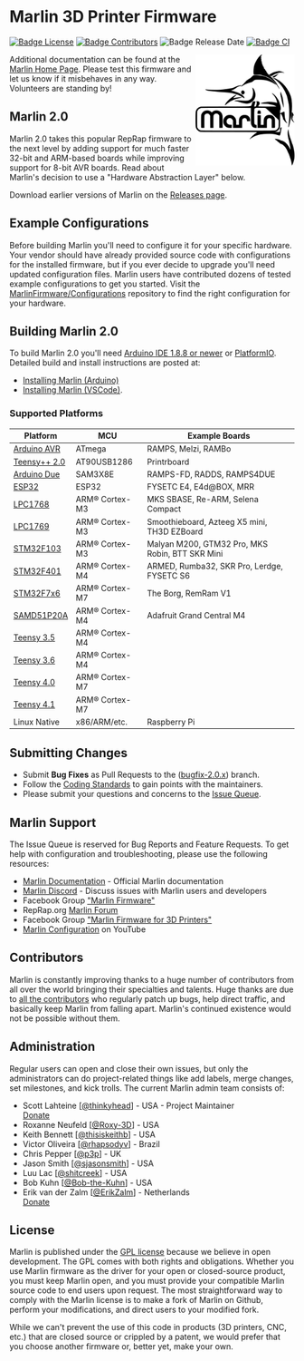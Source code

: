 # Marlin 3D Printer Firmware

[![Badge License]][License]
[![Badge Contributors]][Contributors]
![Badge Release Date]
[![Badge CI]][CI]

<img align="right" width=175 src="buildroot/share/pixmaps/logo/marlin-250.png" />

Additional documentation can be found at the [Marlin Home Page][Website].
Please test this firmware and let us know if it misbehaves in any way. Volunteers are standing by!

## Marlin 2.0

Marlin 2.0 takes this popular RepRap firmware to the next level by adding support for much faster 32-bit and ARM-based boards while improving support for 8-bit AVR boards. Read about Marlin's decision to use a "Hardware Abstraction Layer" below.

Download earlier versions of Marlin on the [Releases page][Releases].

## Example Configurations

Before building Marlin you'll need to configure it for your specific hardware. Your vendor should have already provided source code with configurations for the installed firmware, but if you ever decide to upgrade you'll need updated configuration files. Marlin users have contributed dozens of tested example configurations to get you started. Visit the [MarlinFirmware/Configurations][Configurations] repository to find the right configuration for your hardware.

## Building Marlin 2.0

To build Marlin 2.0 you'll need [Arduino IDE 1.8.8 or newer][Arduino] or [PlatformIO]. Detailed build and install instructions are posted at:

  - [Installing Marlin (Arduino)][Installation Arduino]
  - [Installing Marlin (VSCode)][Installation VSCode].

### Supported Platforms

  Platform|MCU|Example Boards
  --------|---|-------
  [Arduino AVR][Platform AVR]|ATmega|RAMPS, Melzi, RAMBo
  [Teensy++ 2.0][Platform Teensy++ 2.0]|AT90USB1286|Printrboard
  [Arduino Due][Platform Due]|SAM3X8E|RAMPS-FD, RADDS, RAMPS4DUE
  [ESP32][Platform ESP32]|ESP32|FYSETC E4, E4d@BOX, MRR
  [LPC1768][Platform LPC1768]|ARM® Cortex-M3|MKS SBASE, Re-ARM, Selena Compact
  [LPC1769][Platform LPC1769]|ARM® Cortex-M3|Smoothieboard, Azteeg X5 mini, TH3D EZBoard
  [STM32F103][Platform STM32F103]|ARM® Cortex-M3|Malyan M200, GTM32 Pro, MKS Robin, BTT SKR Mini
  [STM32F401][Platform STM32F401]|ARM® Cortex-M4|ARMED, Rumba32, SKR Pro, Lerdge, FYSETC S6
  [STM32F7x6][Platform STM32F7x6]|ARM® Cortex-M7|The Borg, RemRam V1
  [SAMD51P20A][Platform SAMD51P20A]|ARM® Cortex-M4|Adafruit Grand Central M4
  [Teensy 3.5][Platform Teensy 3.5]|ARM® Cortex-M4|
  [Teensy 3.6][Platform Teensy 3.6]|ARM® Cortex-M4|
  [Teensy 4.0][Platform Teensy 4.0]|ARM® Cortex-M7|
  [Teensy 4.1][Platform Teensy 4.1]|ARM® Cortex-M7|
  Linux Native|x86/ARM/etc.|Raspberry Pi

## Submitting Changes

- Submit **Bug Fixes** as Pull Requests to the ([bugfix-2.0.x]) branch.
- Follow the [Coding Standards] to gain points with the maintainers.
- Please submit your questions and concerns to the [Issue Queue][Issues].

## Marlin Support

The Issue Queue is reserved for Bug Reports and Feature Requests. To get help with configuration and troubleshooting, please use the following resources:

- [Marlin Documentation](http://marlinfw.org) - Official Marlin documentation
- [Marlin Discord][Discord] - Discuss issues with Marlin users and developers
- Facebook Group ["Marlin Firmware"][Facebook]
- RepRap.org [Marlin Forum][Forum]
- Facebook Group ["Marlin Firmware for 3D Printers"][Facebook 3D]
- [Marlin Configuration][YouTube] on YouTube

## Contributors

Marlin is constantly improving thanks to a huge number of contributors from all over the world bringing their specialties and talents. Huge thanks are due to [all the contributors][Contributors] who regularly patch up bugs, help direct traffic, and basically keep Marlin from falling apart. Marlin's continued existence would not be possible without them.

## Administration

Regular users can open and close their own issues, but only the administrators can do project-related things like add labels, merge changes, set milestones, and kick trolls. The current Marlin admin team consists of:

 - Scott Lahteine [[@thinkyhead]] - USA - Project Maintainer <br>
   [Donate][Donate Scott]
 - Roxanne Neufeld [[@Roxy-3D]] - USA
 - Keith Bennett [[@thisiskeithb]] - USA
 - Victor Oliveira [[@rhapsodyv]] - Brazil
 - Chris Pepper [[@p3p]] - UK
 - Jason Smith [[@sjasonsmith]] - USA
 - Luu Lac [[@shitcreek]] - USA
 - Bob Kuhn [[@Bob-the-Kuhn]] - USA
 - Erik van der Zalm [[@ErikZalm]] - Netherlands<br>
   [Donate][Donate Erik]

## License

Marlin is published under the [GPL license][License] because we believe in open development. The GPL comes with both rights and obligations. Whether you use Marlin firmware as the driver for your open or closed-source product, you must keep Marlin open, and you must provide your compatible Marlin source code to end users upon request. The most straightforward way to comply with the Marlin license is to make a fork of Marlin on Github, perform your modifications, and direct users to your modified fork.

While we can't prevent the use of this code in products (3D printers, CNC, etc.) that are closed source or crippled by a patent, we would prefer that you choose another firmware or, better yet, make your own.

<!----------------------------------------------------------------------------->

[Badge Contributors]: https://img.shields.io/github/contributors/marlinfirmware/marlin.svg
[Badge Release Date]: https://img.shields.io/github/release-date/marlinfirmware/marlin.svg
[Badge License]: https://img.shields.io/badge/License-GPLv3-blue.svg
[Badge CI]: https://github.com/MarlinFirmware/Marlin/workflows/CI/badge.svg?branch=bugfix-2.0.x

[License]: LICENSE


[CI]: https://github.com/MarlinFirmware/Marlin/actions
[Contributors]: https://github.com/MarlinFirmware/Marlin/graphs/contributors
[Releases]: https://github.com/MarlinFirmware/Marlin/releases
[bugfix-2.0.x]: https://github.com/MarlinFirmware/Marlin/tree/bugfix-2.0.x
[Issues]: https://github.com/MarlinFirmware/Marlin/issues


[PlatformIO]: https://docs.platformio.org/en/latest/ide.html#platformio-ide
[Website]: https://marlinfw.org/
[Arduino]: https://www.arduino.cc/en/main/software
[Configurations]: https://github.com/MarlinFirmware/Configurations
[Coding Standards]: http://marlinfw.org/docs/development/coding_standards.html


[Installation Arduino]: https://marlinfw.org/docs/basics/install_arduino.html
[Installation VSCode]: https://marlinfw.org/docs/basics/install_platformio_vscode.html


[Discord]: https://discord.gg/n5NJ59y
[Facebook]: https://www.facebook.com/groups/1049718498464482/
[Forum]: https://forums.reprap.org/list.php?415
[Facebook 3D]: https://www.facebook.com/groups/3Dtechtalk/
[YouTube]: https://www.youtube.com/results?search_query=marlin+configuration


[Platform AVR]: https://www.arduino.cc/
[Platform Teensy++ 2.0]: http://www.microchip.com/wwwproducts/en/AT90USB1286
[Platform Due]: https://www.arduino.cc/en/Guide/ArduinoDue
[Platform ESP32]: https://github.com/espressif/arduino-esp32
[Platform LPC1768]: http://www.nxp.com/products/microcontrollers-and-processors/arm-based-processors-and-mcus/lpc-cortex-m-mcus/lpc1700-cortex-m3/512kb-flash-64kb-sram-ethernet-usb-lqfp100-package:LPC1768FBD100
[Platform LPC1769]: https://www.nxp.com/products/processors-and-microcontrollers/arm-microcontrollers/general-purpose-mcus/lpc1700-cortex-m3/512kb-flash-64kb-sram-ethernet-usb-lqfp100-package:LPC1769FBD100
[Platform STM32F103]: https://www.st.com/en/microcontrollers-microprocessors/stm32f103.html
[Platform STM32F401]: https://www.st.com/en/microcontrollers-microprocessors/stm32f401.html
[Platform STM32F7x6]: https://www.st.com/en/microcontrollers-microprocessors/stm32f7x6.html
[Platform SAMD51P20A]: https://www.adafruit.com/product/4064
[Platform Teensy 3.5]: https://www.pjrc.com/store/teensy35.html
[Platform Teensy 3.6]: https://www.pjrc.com/store/teensy36.html
[Platform Teensy 4.0]: https://www.pjrc.com/store/teensy40.html
[Platform Teensy 4.1]: https://www.pjrc.com/store/teensy41.html


[@thisiskeithb]: https://github.com/thisiskeithb
[@Bob-the-Kuhn]: https://github.com/Bob-the-Kuhn
[@sjasonsmith]: https://github.com/sjasonsmith
[@thinkyhead]: https://github.com/thinkyhead
[@rhapsodyv]: https://github.com/rhapsodyv
[@shitcreek]: https://github.com/shitcreek
[@ErikZalm]: https://github.com/ErikZalm
[@Roxy-3D]: https://github.com/Roxy-3D
[@p3p]: https://github.com/p3p


[Donate Scott]: https://www.thinkyhead.com/donate-to-marlin
[Donate Erik]: https://flattr.com/submit/auto?user_id=ErikZalm&url=https://github.com/MarlinFirmware/Marlin&title=Marlin&language=&tags=github&category=software
